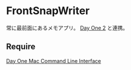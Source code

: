 # FrontSnapWriter
常に最前面にあるメモアプリ。
[Day One 2](http://dayoneapp.com/) と連携。

## Require
[Day One Mac Command Line Interface](http://dayoneapp.com/tools/cli-man/)
